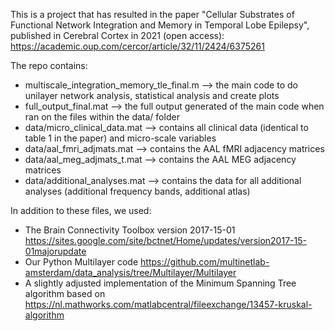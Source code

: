 This is a project that has resulted in the paper "Cellular Substrates of Functional Network Integration and Memory in Temporal Lobe Epilepsy", published in Cerebral Cortex in 2021 (open access): https://academic.oup.com/cercor/article/32/11/2424/6375261

The repo contains:
- multiscale_integration_memory_tle_final.m --> the main code to do unilayer network analysis, statistical analysis and create plots
- full_output_final.mat --> the full output generated of the main code when ran on the files within the data/ folder
- data/micro_clinical_data.mat --> contains all clinical data (identical to table 1 in the paper) and micro-scale variables
- data/aal_fmri_adjmats.mat --> contains the AAL fMRI adjacency matrices
- data/aal_meg_adjmats_t.mat --> contains the AAL MEG adjacency matrices
- data/additional_analyses.mat --> contains the data for all additional analyses (additional frequency bands, additional atlas)

In addition to these files, we used:
- The Brain Connectivity Toolbox version 2017-15-01 https://sites.google.com/site/bctnet/Home/updates/version2017-15-01majorupdate 
- Our Python Multilayer code https://github.com/multinetlab-amsterdam/data_analysis/tree/Multilayer/Multilayer 
- A slightly adjusted implementation of the Minimum Spanning Tree algorithm based on https://nl.mathworks.com/matlabcentral/fileexchange/13457-kruskal-algorithm

